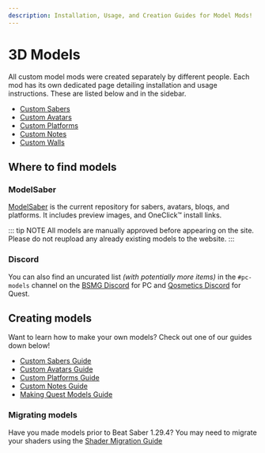 ```yaml
---
description: Installation, Usage, and Creation Guides for Model Mods!
---
```


# 3D Models

All custom model mods were created separately by different people. Each mod has its own dedicated page detailing
installation and usage instructions. These are listed below and in the sidebar.

- [Custom Sabers](./custom-sabers.md)
- [Custom Avatars](./custom-avatars.md)
- [Custom Platforms](./custom-platforms.md)
- [Custom Notes](./custom-notes.md)
- [Custom Walls](./custom-walls.md)

## Where to find models

### ModelSaber

[ModelSaber](https://modelsaber.com/) is the current repository for sabers, avatars, bloqs, and platforms.
It includes preview images, and OneClick&trade; install links.

::: tip NOTE
All models are manually approved before appearing on the site.
Please do not reupload any already existing models to the website.
:::

### Discord

You can also find an uncurated list _(with potentially more items)_ in the `#pc-models` channel on the
[BSMG Discord](https://discord.gg/beatsabermods) for PC and [Qosmetics Discord](https://discord.gg/qosmetics) for Quest.

## Creating models

Want to learn how to make your own models? Check out one of our guides down below!

- [Custom Sabers Guide](./sabers-guide.md)
- [Custom Avatars Guide](./avatars-guide.md)
- [Custom Platforms Guide](./platforms-guide.md)
- [Custom Notes Guide](./notes-guide.md)
- [Making Quest Models Guide](https://github.com/RedBrumbler/Qosmetics/wiki)

### Migrating models

Have you made models prior to Beat Saber 1.29.4? You may need to migrate your shaders using the [Shader Migration Guide](./shader-migration.md)
